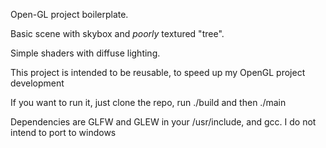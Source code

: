 Open-GL project boilerplate.

Basic scene with skybox and *poorly* textured "tree".

Simple shaders with diffuse lighting.

This project is intended to be reusable, to speed up my OpenGL project development


If you want to run it, just clone the repo, run ./build and then ./main

Dependencies are GLFW and GLEW in your /usr/include, and gcc.
I do not intend to port to windows
